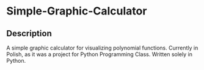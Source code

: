 # Simple-Graphic-Calculator
## Description
A simple graphic calculator for visualizing polynomial functions. Currently in Polish, as it was a project for Python Programming Class. Written solely in Python.
